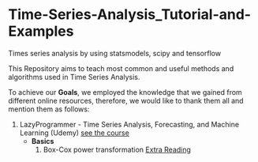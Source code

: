 # Time-Series-Analysis_Tutorial-and-Examples
Times series analysis by using statsmodels, scipy and tensorflow

This Repository aims to teach most common and useful methods and algorithms used in Time Series Analysis.


To achieve our **Goals**, we employed the knowledge that we gained from different online resources, therefore, we would like to thank them all and mention them as follows:
1. LazyProgrammer - Time Series Analysis, Forecasting, and Machine Learning (Udemy) [see the course](https://www.udemy.com/share/104I9M3@hh4fQRKXj2j5JhjmQwdnTHJIPmTzd2JGLjX-sm8bRWolmpJLpFW62EDA7C-dXkWx/)
    - **Basics**
        1. Box-Cox power transformation [Extra Reading](https://arxiv.org/ftp/arxiv/papers/1401/1401.3812.pdf)
